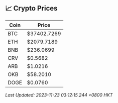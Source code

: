 ## 📈 Crypto Prices

| Coin | Price |
| ---- | ----- |
| BTC | $37402.7269 |
| ETH | $2079.7189 |
| BNB | $236.0699 |
| CRV | $0.5682 |
| ARB | $1.0216 |
| OKB | $58.2010 |
| DOGE | $0.0760 |

_Last Updated: 2023-11-23 03:12:15.244 +0800 HKT_